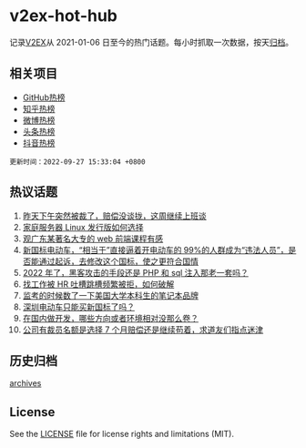 # v2ex-hot-hub

 记录[V2EX](https://www.v2ex.com/)从 2021-01-06 日至今的热门话题。每小时抓取一次数据，按天[归档](archives)。
 
 ## 相关项目

- [GitHub热榜](https://github.com/snaildev/github-hot-hub)
- [知乎热榜](https://github.com/snaildev/zhihu-hot-hub)
- [微博热榜](https://github.com/snaildev/weibo-hot-hub)
- [头条热榜](https://github.com/snaildev/toutiao-hot-hub)
- [抖音热榜](https://github.com/snaildev/douyin-hot-hub)


 `更新时间：2022-09-27 15:33:04 +0800`

## 热议话题

1. [昨天下午突然被裁了，赔偿没谈拢，这周继续上班谈](https://www.v2ex.com/t/883173)
1. [家庭服务器 Linux 发行版如何选择](https://www.v2ex.com/t/883107)
1. [观广东某著名大专的 web 前端课程有感](https://www.v2ex.com/t/883258)
1. [新国标电动车，“相当于”直接逼着开电动车的 99%的人群成为“违法人员”，是否能通过起诉，去修改这个国标，使之更符合国情](https://www.v2ex.com/t/883278)
1. [2022 年了，黑客攻击的手段还是 PHP 和 sql 注入那老一套吗？](https://www.v2ex.com/t/883157)
1. [找工作被 HR 吐槽跳槽频繁被拒，如何破解](https://www.v2ex.com/t/883180)
1. [监考的时候数了一下美国大学本科生的笔记本品牌](https://www.v2ex.com/t/883144)
1. [深圳电动车只能买新国标了吗？](https://www.v2ex.com/t/883168)
1. [在国内做开发，哪些方向或者环境相对没那么卷？](https://www.v2ex.com/t/883156)
1. [公司有裁员名额是选择 7 个月赔偿还是继续苟着，求道友们指点迷津](https://www.v2ex.com/t/883176)

## 历史归档

[archives](archives)

## License

See the [LICENSE](LICENSE) file for license rights and limitations (MIT).
